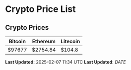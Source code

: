 # Crypto Price List

## Crypto Prices
| Bitcoin | Ethereum | Litecoin |
| ------- | -------- | -------- |
| $97677 | $2754.84 | $104.8 |
**Last Updated:** 2025-02-07 11:34 UTC
**Last Updated:** $DATE$
